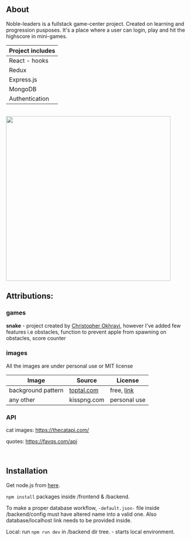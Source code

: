 ## About

Noble-leaders is a fullstack game-center project. Created on learning and progression pusposes. It's a place where a user can login, play and hit the highscore in mini-games.

| Project includes |
| ---------------- |
| React - hooks |
| Redux |
| Express.js |
| MongoDB |
| Authentication |

<br/>

<img src="https://user-images.githubusercontent.com/43997053/62858615-af42aa00-bcf2-11e9-9027-c938e0ab29b4.jpg" width="450">

<br/>

## Attributions:

### games


**snake** - project created by [Christopher Okhravi](https://www.youtube.com/channel/UCbF-4yQQAWw-UnuCd2Azfzg), however I've added few features i.e obstacles, function to prevent apple from spawning on obstacles, score counter

### images

All the images are under personal use or MIT license

| Image | Source | License |
| ----- | ------ | ------- |
| background pattern | [toptal.com](https://www.toptal.com/designers/subtlepatterns/) | free, [link](https://creativecommons.org/licenses/by-sa/3.0/legalcode) |
| any other | kisspng.com | personal use |

### API

cat images: https://thecatapi.com/

quotes: https://favqs.com/api

<br/>

## Installation

Get node.js from [here](https://nodejs.org/en/).

`npm install` packages inside /frontend & /backend.

To make a proper database workflow, `-default.json-` file inside /backend/config must have altered name into a valid one. Also database/localhost link needs to be provided inside.

Local: run `npm run dev` in /backend dir tree. - starts local environment.


